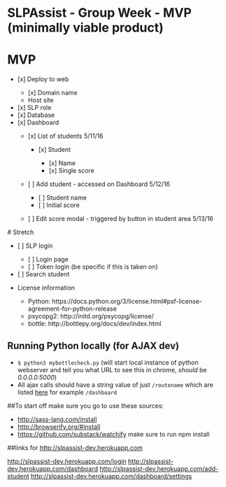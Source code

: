 # SLPAssist - Group Week - MVP (minimally viable product)
# MVP
<ul>
  <li>[x] Deploy to web</li>
    <ul>
      <li>[x] Domain name</li>
      <li>Host site</li>
    </ul>
  <li>[x] SLP role</li>
  <li>[x] Database</li>
  <li>[x] Dashboard</li>
    <ul>
      <li>[x] List of students 5/11/16</li>
        <ul>
          <li>[x] Student</li>
          <ul>
            <li>[x] Name</li>
            <li>[x] Single score</li>
          </ul>  
        </ul>
  </ul>
    <ul>
      <li>[ ] Add student  - accessed on Dashboard 5/12/16</li>
      <ul>
        <li>[ ] Student name</li>
        <li>[ ] Initial score</li>
      </ul>
    </ul>
    <ul>
      <li>[ ] Edit score modal - triggered by button in student area 5/13/16</li>
    </ul>
</ul>
# Stretch
<ul>
  <li>[ ] SLP login</li>
    <ul>
      <li>[ ] Login page</li>
      <li>[ ] Token login (be specific if this is taken on)</li>
    </ul>
  <li>[ ] Search student</li>
</ul>

<ul>
  <li> License information</li>
    <ul>
      <li> Python: https://docs.python.org/3/license.html#psf-license-agreement-for-python-release</li>
      <li> psycopg2: http://initd.org/psycopg/license/</li>
      <li> bottle: http://bottlepy.org/docs/dev/index.html</li>
    </ul>
</ul>



## Running Python locally (for AJAX dev)
- `$ python3 mybottlecheck.py` (will start local instance of python webserver and tell you what URL to see this in chrome, _should_ be *0.0.0.0:5000*)
- All ajax calls should have a string value of just `/routename` which are listed [here](https://github.com/tiy-sat/SLPAssist/blob/master/mybottlecheck.py#L7) for example `/dashboard`

##To start off  make sure you go to use these sources:
- http://sass-lang.com/install
- http://browserify.org/#install
- https://github.com/substack/watchify make sure to run npm install

##links for http://slpassist-dev.herokuapp.com

http://slpassist-dev.herokuapp.com/login
http://slpassist-dev.herokuapp.com/dashboard
http://slpassist-dev.herokuapp.com/add-student
http://slpassist-dev.herokuapp.com/dashboard/settings
